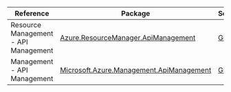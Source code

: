 | Reference | Package | Source |
|---|---|---|
|Resource Management - API Management|[Azure.ResourceManager.ApiManagement](https://www.nuget.org/packages/Azure.ResourceManager.ApiManagement)|[Github](https://github.com/Azure/azure-sdk-for-net/blob/main/sdk/apimanagement/Azure.ResourceManager.ApiManagement)|
|Management - API Management|[Microsoft.Azure.Management.ApiManagement](https://www.nuget.org/packages/Microsoft.Azure.Management.ApiManagement)|[Github](https://github.com/Azure/azure-sdk-for-net)|
